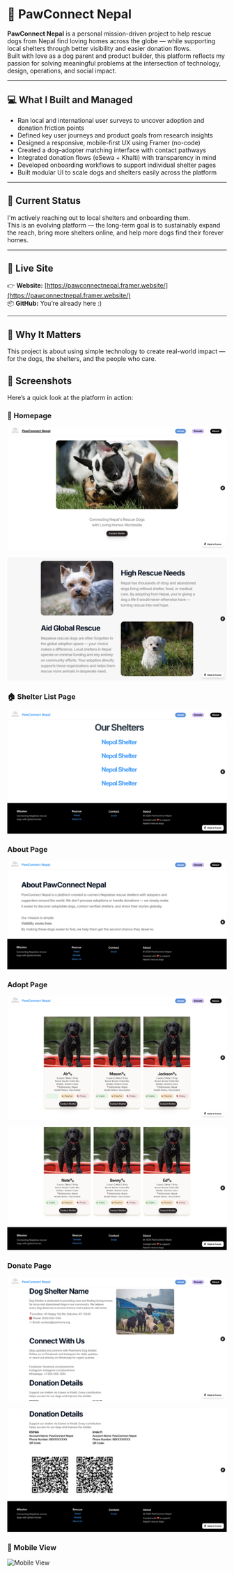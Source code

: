 # 🐾 PawConnect Nepal

**PawConnect Nepal** is a personal mission-driven project to help rescue dogs from Nepal find loving homes across the globe — while supporting local shelters through better visibility and easier donation flows.  
Built with love as a dog parent and product builder, this platform reflects my passion for solving meaningful problems at the intersection of technology, design, operations, and social impact.

---

## 💻 What I Built and Managed

- Ran local and international user surveys to uncover adoption and donation friction points  
- Defined key user journeys and product goals from research insights  
- Designed a responsive, mobile-first UX using Framer (no-code)  
- Created a dog–adopter matching interface with contact pathways  
- Integrated donation flows (eSewa + Khalti) with transparency in mind  
- Developed onboarding workflows to support individual shelter pages  
- Built modular UI to scale dogs and shelters easily across the platform  

---

## 🌱 Current Status

I'm actively reaching out to local shelters and onboarding them.  
This is an evolving platform — the long-term goal is to sustainably expand the reach, bring more shelters online, and help more dogs find their forever homes.

---

## 🔗 Live Site

👉 **Website:** [https://pawconnectnepal.framer.website/](https://pawconnectnepal.framer.website/)  
📦 **GitHub:** You’re already here :)

---

## 💛 Why It Matters

This project is about using simple technology to create real-world impact — for the dogs, the shelters, and the people who care.

## 📸 Screenshots

Here’s a quick look at the platform in action:

### 🐶 Homepage
![Homepage](./screenshots/homepage.png)

![Homepage](./screenshots/homepage2.png)


### 🏠 Shelter List Page
![Shelter Page](./screenshots/shelters_page.png)

### About Page
![About pags](./screenshots/about_page.png)

### Adopt Page
![Adopt Page](./screenshots/adopt_page.png)

![Adopt Page](./screenshots/adopt_page2.png)

### Donate Page
![Donate Page](./screenshots/donate_page.png)

![Donate Page](./screenshots/donate_page1.png)

### 📱 Mobile View
![Mobile View](./screenshots/mobile_view.PNG)